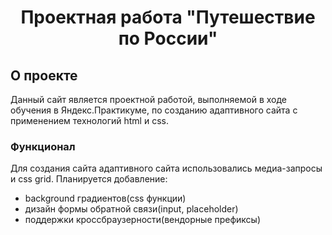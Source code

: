 <h1 align="center">Проектная работа "Путешествие по России"</h1>

## О проекте

Данный сайт является проектной работой, выполняемой в ходе обучения в Яндекс.Практикуме, по созданию адаптивного сайта с применением технологий html и css.
### Функционал

Для создания сайта адаптивного сайта использовались медиа-запросы и css grid. 
Планируется добавление:
- background градиентов(css функции)
- дизайн формы обратной связи(input, placeholder)
- поддержки кроссбраузерности(вендорные префиксы)